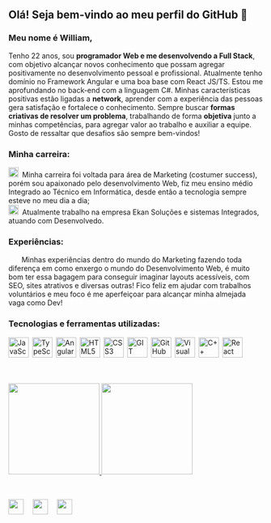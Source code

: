 ## Olá! Seja bem-vindo ao meu perfil do GitHub 👋

### Meu nome é William, 

Tenho 22 anos, sou **programador Web e me desenvolvendo a Full Stack**, com objetivo alcançar novos conhecimento que possam agregar positivamente no desenvolvimento pessoal e profissional. Atualmente tenho domínio no Framework Angular e uma boa base com React JS/TS. Estou me aprofundando no back-end com a linguagem C#. Minhas características positivas estão ligadas a **network**, aprender com a experiência das pessoas gera satisfação e fortalece o conhecimento. Sempre buscar **formas criativas de resolver um problema**, trabalhando de forma **objetiva** junto a minhas competências, para agregar valor ao trabalho e auxiliar a equipe. Gosto de ressaltar que desafios são sempre bem-vindos!


### Minha carreira:
<img width="20px" height="20px" src="https://cdn-icons-png.flaticon.com/512/9589/9589496.png">&ensp;Minha carreira foi voltada para área de Marketing (costumer success), porém sou apaixonado pelo desenvolvimento Web, fiz meu ensino médio Integrado ao Técnico em Informática, desde então a tecnologia sempre esteve no meu dia a dia;<br>
<img width="20px" height="20px" src="https://cdn-icons-png.flaticon.com/512/9589/9589496.png">&ensp;Atualmente trabalho na empresa Ekan Soluções e sistemas Integrados, atuando com Desenvolvedo.
<br>
### Experiências:
<img width="15px" height="15px" src="https://cdn-icons-png.flaticon.com/512/3953/3953226.png">&ensp;
Minhas experiências dentro do mundo do Marketing fazendo toda diferença em como enxergo o mundo do Desenvolvimento Web, é muito bom ter essa bagagem para conseguir imaginar layouts acessíveis, com SEO, sites atrativos e diversas outras! Fico feliz em ajudar com trabalhos voluntários e meu foco é me aperfeiçoar para alcançar minha almejada vaga como Dev! <br>
### Tecnologias e ferramentas utilizadas:
<img width="40px" height="40px" src="https://cdn-icons-png.flaticon.com/512/5968/5968292.png" title="JavaScript">&ensp;<img width="40px" height="40px" src="https://github.com/WilliamMoro/WilliamMoro/assets/138053934/2b02ce1c-a151-41a2-94f2-8dc85c401589.png" title="TypeScript">&ensp;<img width="40px" height="40px" src="https://github.com/WilliamMoro/WilliamMoro/assets/138053934/72ec0938-8887-42e6-81e8-53e50bcd1720" title="Angular">&ensp;<img width="40px" height="40px" src="https://cdn-icons-png.flaticon.com/512/5968/5968267.png" title="HTML5">&ensp;<img width="40px" height="40px" src="https://cdn-icons-png.flaticon.com/512/5968/5968242.png" title="CSS3">&ensp;<img width="40px" height="40px" src="https://git-scm.com/images/logos/downloads/Git-Icon-1788C.png" title="GIT">&ensp;<img width="40px" height="40px" src="https://github.com/WilliamMoro/WilliamMoro/assets/138053934/ebfb1945-c8f9-4a8d-9ec8-95f71ecac4c3" title="GitHub">&ensp;<img width="40px" height="40px" src="https://cdn.icon-icons.com/icons2/2107/PNG/512/file_type_vscode_icon_130084.png" title="Visual Studio Code">&ensp;<img width="40px" height="40px" src="https://cdn-icons-png.flaticon.com/512/6132/6132222.png" title="C++">&ensp;<img width="40px" height="40px" src="https://github.com/WilliamMoro/WilliamMoro/assets/138053934/d2728fbe-62fb-47d0-8f7d-c0a8dbe24c30" title="React">&ensp;

<br>
<br>

<a href="https://github.com/WilliamMoro">
<img height="180em" src="https://github-readme-stats.vercel.app/api/top-langs/?username=WilliamMoro&layout=compact&langs_count=7&theme=dracula">
<img height="180em" src="https://github-readme-stats.vercel.app/api?username=WilliamMoro&show_icons=true&theme=dracula&include_all_commits=true&count_private=true">
</div>
<br>
<br>
  
##
<div>
<a href="https://instagram.com/william_moro09?igshid=OGQ5ZDc2ODk2ZA==" target="_blank"><img src="https://icon-library.com/images/instagram-icon-png-white/instagram-icon-png-white-2.jpg" target="_blank" width="30px" height="30px"></a>&emsp;
<a href = "mailto:williamjuan_16moro@icloud.com"><img src="https://cdn-icons-png.flaticon.com/512/526/526901.png" target="_blank" width="30px" height="30px"></a>&emsp;
<a href="https://www.linkedin.com/in/william-moro-3b4909184/" target="_blank"><img src="https://www.iconsdb.com/icons/download/white/linkedin-32.png" target="_blank" width="30px" height="30px"></a>
</div>
